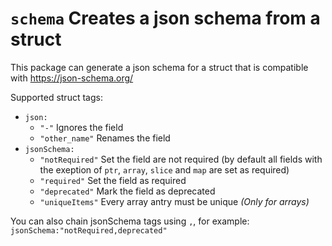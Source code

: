 # `schema` Creates a json schema from a struct

This package can generate a json schema for a struct that is compatible with https://json-schema.org/

Supported struct tags:
- `json:`
    - `"-"` Ignores the field
    - `"other_name"` Renames the field
- `jsonSchema:`
    - `"notRequired"` Set the field are not required (by default all fields with the exeption of `ptr`, `array`, `slice` and `map` are set as required)
    - `"required"` Set the field as required
    - `"deprecated"` Mark the field as deprecated
    - `"uniqueItems"` Every array antry must be unique _(Only for arrays)_

You can also chain jsonSchema tags using `,`, for example: `jsonSchema:"notRequired,deprecated"`
